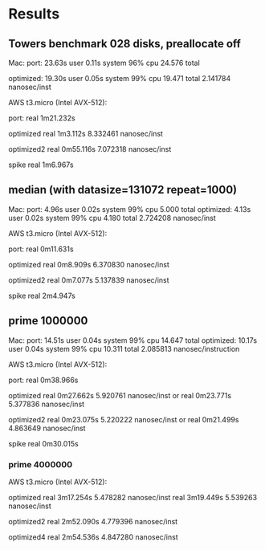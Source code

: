 # Results

## Towers benchmark 028 disks, preallocate off

Mac:
port:
23.63s user 0.11s system 96% cpu 24.576 total

optimized:
19.30s user 0.05s system 99% cpu 19.471 total
2.141784 nanosec/inst

AWS t3.micro (Intel AVX-512):

port:
real	1m21.232s

optimized
real	1m3.112s
8.332461 nanosec/inst

optimized2
real	0m55.116s
7.072318 nanosec/inst


spike
real	1m6.967s

## median (with datasize=131072 repeat=1000)

Mac:
port:
4.96s user 0.02s system 99% cpu 5.000 total
optimized:
4.13s user 0.02s system 99% cpu 4.180 total
2.724208 nanosec/inst

AWS t3.micro (Intel AVX-512):

port:
real	0m11.631s

optimized
real	0m8.909s
6.370830 nanosec/inst

optimized2
real	0m7.077s
5.137839 nanosec/inst

spike
real	2m4.947s


## prime 1000000

Mac:
port:
14.51s user 0.04s system 99% cpu 14.647 total
optimized:
10.17s user 0.04s system 99% cpu 10.311 total
2.085813 nanosec/instruction

AWS t3.micro (Intel AVX-512):

port:
real	0m38.966s

optimized
real	0m27.662s
5.920761 nanosec/inst
or
real	0m23.771s
5.377836 nanosec/inst


optimized2
real	0m23.075s
5.220222 nanosec/inst
or
real	0m21.499s
4.863649 nanosec/inst

spike
real	0m30.015s


### prime 4000000


AWS t3.micro (Intel AVX-512):

optimized
real	3m17.254s
5.478282 nanosec/inst
real	3m19.449s
5.539263 nanosec/inst

optimized2
real	2m52.090s
4.779396 nanosec/inst

optimized4
real	2m54.536s
4.847280 nanosec/inst
